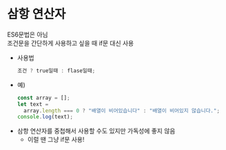 # 삼항 연산자

ES6문법은 아님  
조건문을 간단하게 사용하고 싶을 때 if문 대신 사용

- 사용법
  ```js
  조건 ? true일때 : flase일때;
  ```
- 예)
  ```js
  const array = [];
  let text =
    array.length === 0 ? "배열이 비어있습니다" : "배열이 비어있지 않습니다.";
  console.log(text);
  ```
- 삼항 연산자를 중첩해서 사용할 수도 있지만 가독성에 좋지 않음
  - 이럴 땐 그냥 if문 사용!
